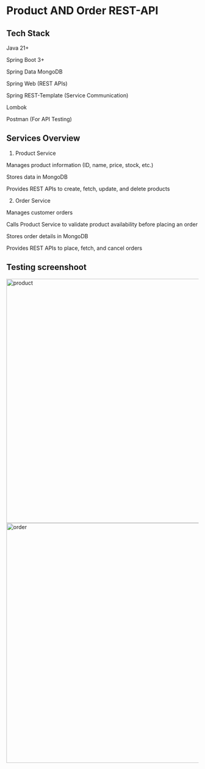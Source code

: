 
# Product AND Order REST-API




## Tech Stack

Java 21+

Spring Boot 3+

Spring Data MongoDB

Spring Web (REST APIs)

Spring REST-Template (Service Communication)

Lombok

Postman (For API Testing)




## Services Overview

1. Product Service

Manages product information (ID, name, price, stock, etc.)

Stores data in MongoDB

Provides REST APIs to create, fetch, update, and delete products

2. Order Service

Manages customer orders

Calls Product Service to validate product availability before placing an order

Stores order details in MongoDB

Provides REST APIs to place, fetch, and cancel orders

## Testing screenshoot
<img width="638" alt="product" src="https://github.com/user-attachments/assets/a4b76f67-a852-4ac5-a537-dd3c273a0712" />

<img width="627" alt="order" src="https://github.com/user-attachments/assets/3832274b-5dbe-494f-8ba9-f2880a6c6b3d" />



